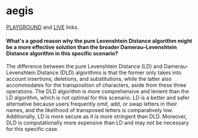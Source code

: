 # aegis

[PLAYGROUND](https://studio.apollographql.com/sandbox/explorer?endpoint=https://aegis-bd.up.railway.app) and [LIVE](https://aegis-bd.up.railway.app) links.

#### What's a good reason why  the pure Levenshtein Distance algorithm might be a more effective solution than the broader Damerau–Levenshtein Distance algorithm in this specific scenario?

The difference between the pure Levenshtein Distance (LD) and Damerau-Levenshtein Distance (DLD) algorithms is that the former only takes into account insertions, deletions, and substitutions, while the latter also accommodates for the transposition of characters, aside from these three operations. The DLD algorithm is more comprehensive and lenient than the LD algorithm, which is not optimal for this scenario. LD is a better and safer alternative because users frequently omit, add, or swap letters in their names, and the likelihood of transposed letters is comparatively low. Additionally, LD is more secure as it is more stringent than DLD. Moreover, DLD is computationally more expensive than LD and may not be necessary for this specific case.
